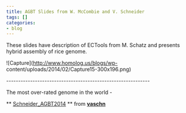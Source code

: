 ```yaml
---
title: AGBT Slides from W. McCombie and V. Schneider
tags: []
categories:
- blog
---
```

These slides have description of ECTools from M. Schatz and presents hybrid
assembly of rice genome.
<!--more-->

![Capture](http://www.homolog.us/blogs/wp-
content/uploads/2014/02/Capture15-300x196.png)

\------------------------------------------------------------

The most over-rated genome in the world -

** [Schneider_AGBT2014](https://www.slideshare.net/vaschn/agbt2014schneider) ** from **[vaschn](http://www.slideshare.net/vaschn)**

